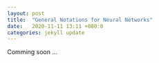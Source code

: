 ```yaml
---
layout: post
title:  "General Notations for Neural Networks"
date:   2020-11-11 13:11 +080:0
categories: jekyll update
---
```

Comming soon ...
